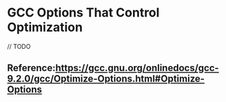 # GCC Options That Control Optimization

// TODO



## Reference:https://gcc.gnu.org/onlinedocs/gcc-9.2.0/gcc/Optimize-Options.html#Optimize-Options